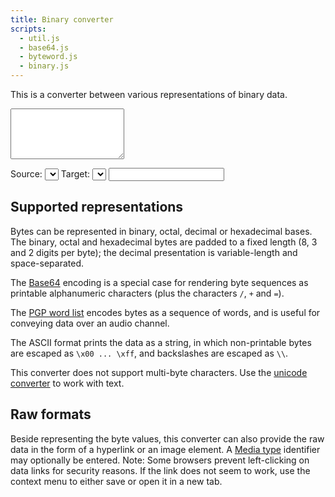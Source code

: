 ```yaml
---
title: Binary converter
scripts:
  - util.js
  - base64.js
  - byteword.js
  - binary.js
---
```

This is a converter between various representations of binary data.

<textarea id="input" rows="5"></textarea>
<label for="source">Source:</label> <select id="source"></select>
<label for="target">Target:</label> <select id="target"></select> <input type="text" id="type"/>
<div id="output" class="box code break"></div>

## Supported representations

Bytes can be represented in binary, octal, decimal or hexadecimal bases. The binary,
octal and hexadecimal bytes are padded to a fixed length (8, 3 and 2 digits
per byte); the decimal presentation is variable-length and space-separated.

The [Base64](https://en.wikipedia.org/wiki/Base64) encoding is a special case
for rendering byte sequences as printable alphanumeric characters (plus the characters
  `/`, `+` and `=`).

The [PGP word list](https://en.wikipedia.org/wiki/PGP_word_list) encodes bytes as a sequence
of words, and is useful for conveying data over an audio channel.

The ASCII format prints the data as a string, in which non-printable bytes are escaped as
`\x00 ... \xff`, and backslashes are escaped as `\\`.

This converter does not support multi-byte characters. Use the [unicode converter](/converters/unicode)
to work with text.

## Raw formats

Beside representing the byte values, this converter can also provide the raw data in the form
of a hyperlink or an image element. A [Media type](https://en.wikipedia.org/wiki/Media_type) identifier may optionally be entered.
Note: Some browsers prevent left-clicking on data links for security reasons. If the link does not seem to work,
use the context menu to either save or open it in a new tab.
